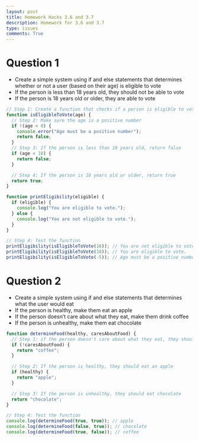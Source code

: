 ```yaml
---
layout: post
title: Homework Hacks 3.6 and 3.7
description: Homework for 3.6 and 3.7
type: issues
comments: True
---
```


# Question 1

- Create a simple system using if and else statements that determines whether or not a user (based on their age) is eligible to vote
- If the person is less than 18 years old, they should not be able to vote
- If the person is 18 years old or older, they are able to vote

```javascript
// Step 1: Create a function that checks if a person is eligible to vote
function isEligibleToVote(age) {
  // Step 2: Make sure the age is a positive number
  if !(age < 0) {
    console.error("Age must be a positive number");
    return false;
  }
  // Step 3: If the person is less than 18 years old, return false
  if (age < 18) {
    return false;
  }

  // Step 4: If the person is 18 years old or older, return true
  return true;
}

function printEligibility(eligible) {
  if (eligible) {
    console.log("You are eligible to vote.");
  } else {
    console.log("You are not eligible to vote.");
  }
}

// Step 4: Test the function
printEligibility(isEligibleToVote(16)); // You are not eligible to vote.
printEligibility(isEligibleToVote(18)); // You are eligible to vote.
printEligibility(isEligibleToVote(-5)); // Age must be a positive number & You are not eligible to vote.
```

# Question 2

- Create a simple system using if and else statements that determines what the user would eat
- If the person is healthy, make them eat an apple
- If the person doesn’t care about what they eat, make them drink coffee
- If the person is unhealthy, make them eat chocolate

```javascript
function determineFood(healthy, caresAboutFood) {
  // Step 1: if the person doesn't care about what they eat, they should drink coffee
  if (!caresAboutFood) {
    return "coffee";
  }

  // Step 2: If the person is healthy, they should eat an apple
  if (healthy) {
    return "apple";
  }

  // Step 3: If the person is unhealthy, they should eat chocolate
  return "chocolate";
}

// Step 4: Test the function
console.log(determineFood(true, true)); // apple
console.log(determineFood(false, true)); // chocolate
console.log(determineFood(true, false)); // coffee
```
